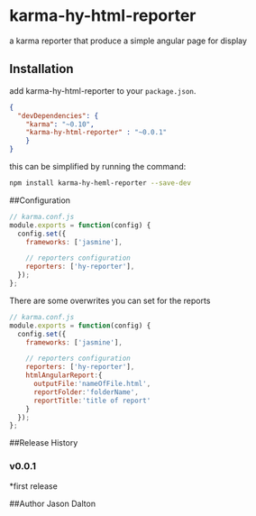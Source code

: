 karma-hy-html-reporter
======================

a karma reporter that produce a simple angular page for display

## Installation
add karma-hy-html-reporter to your `package.json`. 
```json
{ 
  "devDependencies": {
    "karma": "~0.10",
    "karma-hy-html-reporter" : "~0.0.1"
    }
}
```
this can be simplified by running the command:
```bash
npm install karma-hy-heml-reporter --save-dev
```

##Configuration
```js
// karma.conf.js
module.exports = function(config) {
  config.set({
    frameworks: ['jasmine'],

    // reporters configuration
    reporters: ['hy-reporter'],
  });
};
```

There are some overwrites you can set for the reports 
```js
// karma.conf.js
module.exports = function(config) {
  config.set({
    frameworks: ['jasmine'],

    // reporters configuration
    reporters: ['hy-reporter'],
    htmlAngularReport:{
      outputFile:'nameOfFile.html',
      reportFolder:'folderName',
      reportTitle:'title of report'
    }
  });
};
```
##Release History
### v0.0.1
*first release

##Author
Jason Dalton
